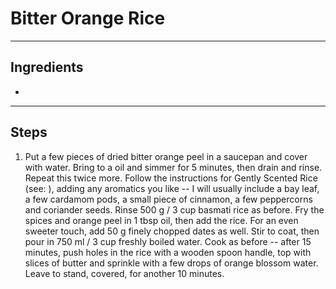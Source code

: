 # Bitter Orange Rice

---

## Ingredients

* 

---

## Steps

1.  Put a few pieces of dried bitter orange peel in a saucepan and cover with water. Bring to a oil and simmer for 5 minutes, then drain and rinse. Repeat this twice more. Follow the instructions for Gently Scented Rice (see: ), adding any aromatics you like -- I will usually include a bay leaf, a few cardamom pods, a small piece of cinnamon, a few peppercorns and coriander seeds. Rinse 500 g / 3 cup basmati rice as before. Fry the spices and orange peel in 1 tbsp oil, then add the rice. For an even sweeter touch, add 50 g finely chopped dates as well. Stir to coat, then pour in 750 ml / 3 cup freshly boiled water. Cook as before -- after 15 minutes, push holes in the rice with a wooden spoon handle, top with slices of butter and sprinkle with a few drops of orange blossom water. Leave to stand, covered, for another 10 minutes.